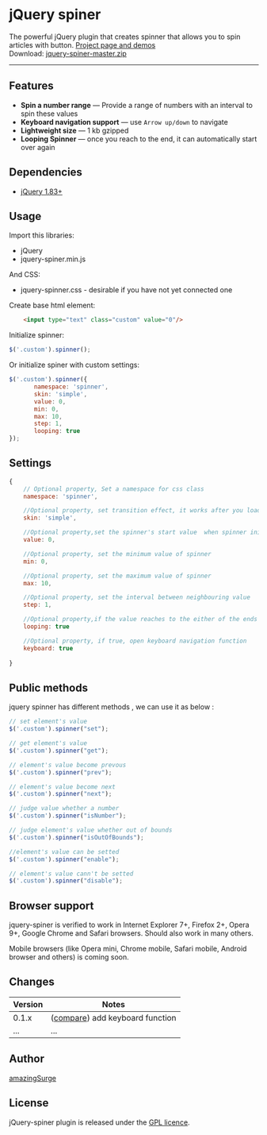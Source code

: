 # jQuery spiner

The powerful jQuery plugin that creates spinner that allows you to spin articles with button. <a href="http://amazingsurge.github.io/jquery-spiner/">Project page and demos</a><br />
Download: <a href="https://github.com/amazingSurge/jquery-spiner/archive/master.zip">jquery-spiner-master.zip</a>

***

## Features

* **Spin a number range** — Provide a range of numbers with an interval to spin these values
* **Keyboard navigation support** — use `Arrow up/down` to navigate
* **Lightweight size** — 1 kb gzipped
* **Looping Spinner** — once you reach to the end, it can automatically start over again

## Dependencies
* <a href="http://jquery.com/" target="_blank">jQuery 1.83+</a>

## Usage

Import this libraries:
* jQuery
* jquery-spiner.min.js

And CSS:
* jquery-spinner.css - desirable if you have not yet connected one


Create base html element:
```html
    <input type="text" class="custom" value="0"/>
```

Initialize spinner:
```javascript
$('.custom').spinner();
```

Or initialize spiner with custom settings:
```javascript
$('.custom').spinner({
       namespace: 'spinner',
       skin: 'simple',
       value: 0,
       min: 0,
       max: 10,
       step: 1,
       looping: true
});
```



## Settings

```javascript
{
    // Optional property, Set a namespace for css class
    namespace: 'spinner',

    //Optional property, set transition effect, it works after you load specified skin file
    skin: 'simple',

    //Optional property,set the spinner's start value  when spinner initilize
    value: 0,

    //Optional property, set the minimum value of spinner
    min: 0,

    //Optional property, set the maximum value of spinner
    max: 10,

    //Optional property, set the interval between neighbouring value
    step: 1,

    //Optional property,if the value reaches to the either of the ends in the provided range，list it starts over from the other end on setting the value to this option as true.
    looping: true

    //Optional property, if true, open keyboard navigation function
    keyboard: true
      
}
```

## Public methods

jquery spinner has different methods , we can use it as below :
```javascript
// set element's value
$('.custom').spinner("set");

// get element's value
$('.custom').spinner("get");

// element's value become prevous
$('.custom').spinner("prev");

// element's value become next
$('.custom').spinner("next");

// judge value whether a number
$('.custom').spinner("isNumber");

// judge element's value whether out of bounds
$('.custom').spinner("isOutOfBounds");

//element's value can be setted
$('.custom').spinner("enable");

// element's value cann't be setted
$('.custom').spinner("disable");
```

## Browser support
jquery-spiner is verified to work in Internet Explorer 7+, Firefox 2+, Opera 9+, Google Chrome and Safari browsers. Should also work in many others.

Mobile browsers (like Opera mini, Chrome mobile, Safari mobile, Android browser and others) is coming soon.

## Changes

| Version | Notes                                                            |
|---------|------------------------------------------------------------------|
|   0.1.x | ([compare][compare-1.1]) add keyboard function                   |
|     ... | ...                                                              |

[compare-1.1]: https://github.com/amazingSurge/jquery-spiner/compare/v1.1.0...v1.2.0

## Author
[amazingSurge](http://amazingSurge.com)

## License
jQuery-spiner plugin is released under the <a href="https://github.com/amazingSurge/jquery-spiner/blob/master/LICENCE.GPL" target="_blank">GPL licence</a>.


